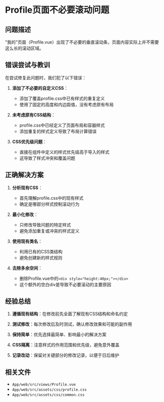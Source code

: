 # Profile页面不必要滚动问题

## 问题描述

"我的"页面（Profile.vue）出现了不必要的垂直滚动条，页面内容实际上并不需要这么长的滚动区域。

## 错误尝试与教训

在尝试修复此问题时，我们犯了以下错误：

1. **添加了不必要的自定义CSS**：
   - 添加了覆盖profile.css中已有样式的重复定义
   - 使用了固定的高度和内边距值，没有考虑原有布局

2. **未考虑原有CSS结构**：
   - profile.css中已经定义了页面布局和容器样式
   - 添加重复的样式定义导致了布局计算错误

3. **CSS优先级问题**：
   - 直接在组件中定义的样式优先级高于导入的样式
   - 这导致了样式冲突和覆盖问题

## 正确解决方案

1. **分析现有CSS**：
   - 首先理解profile.css中的现有样式
   - 确定是哪部分样式控制滚动行为

2. **最小化修改**：
   - 只修改导致问题的特定样式
   - 避免添加重复或冲突的样式定义

3. **使用现有类名**：
   - 利用已有的CSS类结构
   - 避免创建新的样式规则

4. **去除多余空间**：
   - 删除Profile.vue中的`<div style="height:40px;"></div>`
   - 这个额外的空白div是导致不必要滚动的主要原因

## 经验总结

1. **遵循现有结构**：在修改前先全面了解现有CSS结构和命名约定

2. **测试修改**：每次修改后及时测试，确认修改效果和可能的副作用

3. **保持简单**：优先选择最简单、影响最小的解决方案

4. **CSS隔离**：注意样式的作用范围和优先级，避免意外覆盖

5. **记录改动**：保留对关键部分的修改记录，以便于日后维护

## 相关文件

- `App/web/src/views/Profile.vue`
- `App/web/src/assets/css/profile.css`
- `App/web/src/assets/css/common.css` 